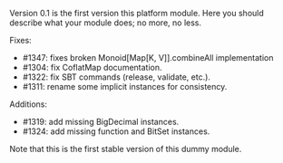 Version 0.1 is the first version this platform module. Here you should describe
what your module does; no more, no less.

Fixes:
  
* #1347: fixes broken Monoid[Map[K, V]].combineAll implementation
* #1304: fix CoflatMap documentation.
* #1322: fix SBT commands (release, validate, etc.).
* #1311: rename some implicit instances for consistency.
  
Additions:
  
* #1319: add missing BigDecimal instances.
* #1324: add missing function and BitSet instances.
  
Note that this is the first stable version of this dummy module.

